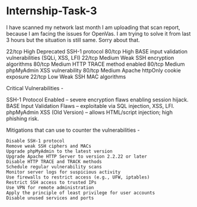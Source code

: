 # Internship-Task-3

I have scanned my network last month I am uploading that scan report, because I am facing the issues for OpenVas. I am trying to solve it from last 3 hours but the situation is still same. Sorry about that.

22/tcp	High	Deprecated SSH-1 protocol
80/tcp	High	BASE input validation vulnerabilities (SQLi, XSS, LFI)
22/tcp	Medium	Weak SSH encryption algorithms
80/tcp	Medium	HTTP TRACE method enabled
80/tcp	Medium	phpMyAdmin XSS vulnerability
80/tcp	Medium	Apache httpOnly cookie exposure
22/tcp	Low	Weak SSH MAC algorithms

Critical Vulnerabilities - 


SSH-1 Protocol Enabled – severe encryption flaws enabling session hijack.
BASE Input Validation Flaws – exploitable via SQL injection, XSS, LFI.
phpMyAdmin XSS (Old Version) – allows HTML/script injection; high phishing risk.

Mitigations that can use to counter the vulnerabilities - 


    Disable SSH-1 protocol
    Remove weak SSH ciphers and MACs
    Upgrade phpMyAdmin to the latest version
    Upgrade Apache HTTP Server to version 2.2.22 or later
    Disable HTTP TRACE and TRACK methods
    Schedule regular vulnerability scans
    Monitor server logs for suspicious activity
    Use firewalls to restrict access (e.g., UFW, iptables)
    Restrict SSH access to trusted IPs
    Use VPN for remote administration
    Apply the principle of least privilege for user accounts
    Disable unused services and ports
